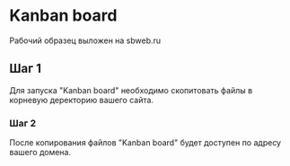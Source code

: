 # Kanban board 

Рабочий образец выложен на sbweb.ru

## Шаг 1

Для запуска "Kanban board" необходимо скопитовать файлы в корневую деректорию вашего сайта.

### Шаг 2

После копирования файлов "Kanban board" будет доступен по адресу вашего домена.